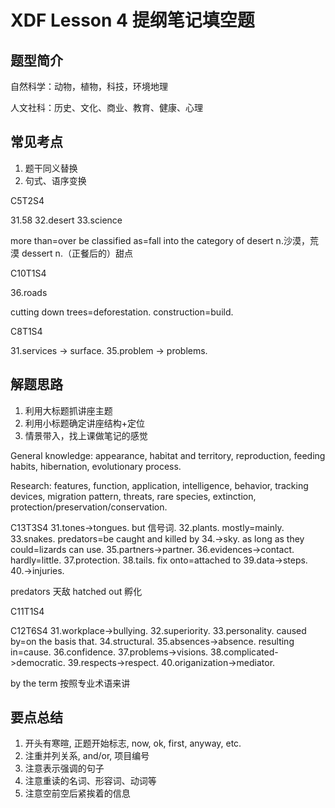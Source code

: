 # XDF Lesson 4 提纲笔记填空题


## 题型简介

自然科学：动物，植物，科技，环境地理

人文社科：历史、文化、商业、教育、健康、心理


## 常见考点

1. 题干同义替换
2. 句式、语序变换

C5T2S4

31.58
32.desert
33.science

more than=over
be classified as=fall into the category of
desert n.沙漠，荒漠
dessert n.（正餐后的）甜点


C10T1S4

36.roads

cutting down trees=deforestation.
construction=build.

C8T1S4

31.services -> surface.
35.problem -> problems.

## 解题思路

1. 利用大标题抓讲座主题
2. 利用小标题确定讲座结构+定位
3. 情景带入，找上课做笔记的感觉

General knowledge:
appearance, habitat and territory, reproduction, feeding habits, hibernation, evolutionary process.

Research:
features, function, application, intelligence, behavior, tracking devices, migration pattern, threats, rare species, extinction, protection/preservation/conservation.

C13T3S4
31.tones->tongues. but 信号词.
32.plants. mostly=mainly.
33.snakes. predators=be caught and killed by
34.->sky. as long as they could=lizards can use.
35.partners->partner.
36.evidences->contact. hardly=little.
37.protection.
38.tails. fix onto=attached to
39.data->steps.
40.->injuries.

predators 天敌
hatched out 孵化

C11T1S4

C12T6S4
31.workplace->bullying. 
32.superiority.
33.personality. caused by=on the basis that.
34.structural.
35.absences->absence. resulting in=cause.
36.confidence.
37.problems->visions.
38.complicated->democratic.
39.respects->respect.
40.origanization->mediator.

by the term 按照专业术语来讲

## 要点总结

1. 开头有寒暄, 正题开始标志, now, ok, first, anyway, etc. 
2. 注重并列关系, and/or, 项目编号
3. 注意表示强调的句子
4. 注意重读的名词、形容词、动词等
5. 注意空前空后紧挨着的信息


